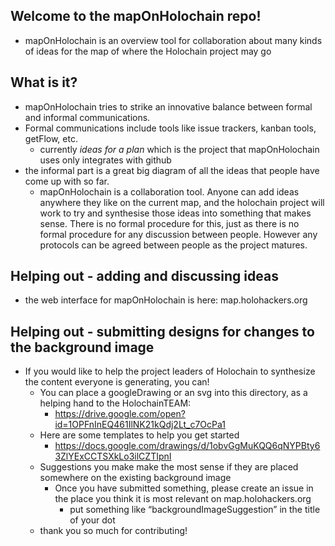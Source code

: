 ## Welcome to the mapOnHolochain repo!
* mapOnHolochain is an overview tool for collaboration about many kinds of ideas for the map of where the  Holochain project may go

## What is it?
* mapOnHolochain tries to strike an innovative balance between formal and informal communications.
* Formal communications include tools like issue trackers, kanban tools, getFlow, etc.
  * currently *ideas for a plan* which is the project that mapOnHolochain uses only integrates with github
* the informal part is a great big diagram of all the ideas that people have come up with so far.
  * mapOnHolochain is a collaboration tool. Anyone can add ideas anywhere they like on the current map, and the holochain project will work to try and synthesise those ideas into something that makes sense. There is no formal procedure for this, just as there is no formal procedure for any discussion between people. However any protocols can be agreed between people as the project matures.

## Helping out - adding and discussing ideas
  * the web interface for mapOnHolochain is here: map.holohackers.org

## Helping out - submitting designs for changes to the background image
* If you would like to help the project leaders of Holochain to synthesize the content everyone is generating, you can!
  * You can place a googleDrawing or an svg into this directory, as a helping hand to the HolochainTEAM:
    * https://drive.google.com/open?id=1OPFnInEQ461IlNK21kQdj2Lt_c7OcPa1
  * Here are some templates to help you get started
    * https://docs.google.com/drawings/d/1obvGgMuKQQ6qNYPBty63ZlYExCCTSXkLo3ilCZTIpnI
  * Suggestions you make make the most sense if they are placed somewhere on the existing background image
    * Once you have submitted something, please create an issue in the place you think it is most relevant on map.holohackers.org
      * put something like “backgroundImageSuggestion” in the title of your dot
  * thank you so much for contributing!
